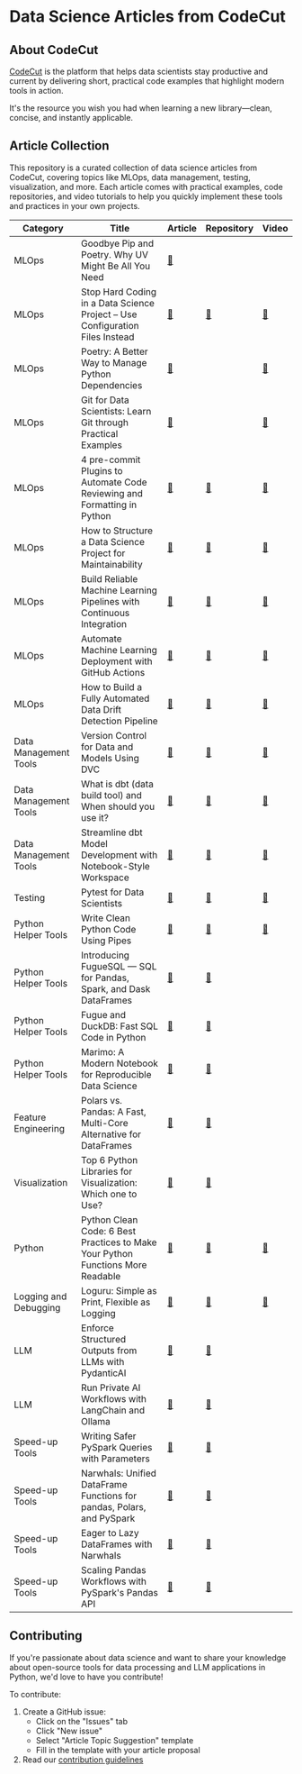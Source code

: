 # Data Science Articles from CodeCut

## About CodeCut

[CodeCut](https://codecut.ai/?utm_source=github&utm_medium=data_science_repo&utm_campaign=introduction) is the platform that helps data scientists stay productive and current by delivering short, practical code examples that highlight modern tools in action.

It's the resource you wish you had when learning a new library—clean, concise, and instantly applicable.

## Article Collection

This repository is a curated collection of data science articles from CodeCut, covering topics like MLOps, data management, testing, visualization, and more. Each article comes with practical examples, code repositories, and video tutorials to help you quickly implement these tools and practices in your own projects.

| Category | Title | Article | Repository | Video |
|----------|-------|---------|------------|-------|
| MLOps | Goodbye Pip and Poetry. Why UV Might Be All You Need | [🔗](https://codecut.ai/why-uv-might-all-you-need/?utm_source=github&utm_medium=data_science_repo&utm_campaign=blog) | | |
| MLOps | Stop Hard Coding in a Data Science Project – Use Configuration Files Instead | [🔗](https://codecut.ai/stop-hard-coding-in-a-data-science-project-use-configuration-files-instead/?utm_source=github&utm_medium=data_science_repo&utm_campaign=blog) | [🔗](https://github.com/codecuttech/hydra-demo) | [🔗](https://youtu.be/jaX9zrC7y4Y) |
| MLOps | Poetry: A Better Way to Manage Python Dependencies | [🔗](https://codecut.ai/poetry-a-better-way-to-manage-python-dependencies/?utm_source=github&utm_medium=data_science_repo&utm_campaign=blog) | | [🔗](https://youtu.be/-QSUyDvHQGY) |
| MLOps | Git for Data Scientists: Learn Git through Practical Examples | [🔗](https://codecut.ai/git-deep-dive-for-data-scientists/?utm_source=github&utm_medium=data_science_repo&utm_campaign=blog) | | [🔗](https://youtu.be/UKCTvrJSoL0) |
| MLOps | 4 pre-commit Plugins to Automate Code Reviewing and Formatting in Python | [🔗](https://codecut.ai/4-pre-commit-plugins-to-automate-code-reviewing-and-formatting-in-python-2/?utm_source=github&utm_medium=data_science_repo&utm_campaign=blog) | [🔗](https://github.com/codecuttech/Data-science/tree/master/productive_tools/precommit_examples) | [🔗](https://youtube.com/playlist?list=PLnK6m_JBRVNqskWiXLxx1QRDDng9O8Fsf) |
| MLOps | How to Structure a Data Science Project for Maintainability | [🔗](https://codecut.ai/how-to-structure-a-data-science-project-for-readability-and-transparency-2/?utm_source=github&utm_medium=data_science_repo&utm_campaign=blog) | [🔗](https://github.com/codecuttech/data-science-template) | [🔗](https://youtu.be/TzvcPi3nsdw) |
| MLOps | Build Reliable Machine Learning Pipelines with Continuous Integration | [🔗](https://codecut.ai/build-reliable-machine-learning-pipelines-with-continuous-integration-2/?utm_source=github&utm_medium=data_science_repo&utm_campaign=blog) | [🔗](https://github.com/khuyentran1401/cicd-mlops-demo) | [🔗](https://youtu.be/rkg09nNMAhs) |
| MLOps | Automate Machine Learning Deployment with GitHub Actions | [🔗](https://codecut.ai/automate-machine-learning-deployment-with-github-actions-2/?utm_source=github&utm_medium=data_science_repo&utm_campaign=blog) | [🔗](https://github.com/khuyentran1401/cicd-mlops-demo) | [🔗](https://youtu.be/728M0yhI0_M) |
| MLOps | How to Build a Fully Automated Data Drift Detection Pipeline | [🔗](https://codecut.ai/build-a-fully-automated-data-drift-detection-pipeline/?utm_source=github&utm_medium=data_science_repo&utm_campaign=blog) | [🔗](https://github.com/khuyentran1401/detect-data-drift-pipeline) | [🔗](https://youtu.be/4w2ly3WuL40) |
| Data Management Tools | Version Control for Data and Models Using DVC | [🔗](https://codecut.ai/introduction-to-dvc-data-version-control-tool-for-machine-learning-projects-2/?utm_source=github&utm_medium=data_science_repo&utm_campaign=blog) | [🔗](https://github.com/codecuttech/dvc-demo) | [🔗](https://youtu.be/80s_dbfiqLM) |
| Data Management Tools | What is dbt (data build tool) and When should you use it? | [🔗](https://codecut.ai/build-an-efficient-data-pipeline-is-dbt-the-key/?utm_source=github&utm_medium=data_science_repo&utm_campaign=blog) | [🔗](https://github.com/codecuttech/dbt-demo) | [🔗](https://youtu.be/mM5zWBP3G_U) |
| Data Management Tools | Streamline dbt Model Development with Notebook-Style Workspace | [🔗](https://codecut.ai/dbt-mage-interactively-build-and-orchestrate-data-models/?utm_source=github&utm_medium=data_science_repo&utm_campaign=blog) | [🔗](https://github.com/khuyentran1401/dbt-mage) | [🔗](https://youtu.be/vQFg1Mp60-s) |
| Testing | Pytest for Data Scientists | [🔗](https://codecut.ai/pytest-for-data-scientists-3/?utm_source=github&utm_medium=data_science_repo&utm_campaign=blog) | [🔗](https://github.com/codecuttech/Data-science/tree/master/data_science_tools/pytest) | [🔗](https://www.youtube.com/playlist?list=PLnK6m_JBRVNoYEer9hBmTNwkYB3gmbOPO) |
| Python Helper Tools | Write Clean Python Code Using Pipes | [🔗](https://codecut.ai/write-clean-python-code-using-pipes-3/?utm_source=github&utm_medium=data_science_repo&utm_campaign=blog) | [🔗](https://github.com/CodeCutTech/Data-science/blob/master/productive_tools/pipe.ipynb) | [🔗](https://youtu.be/K20_eZZGqsc) |
| Python Helper Tools | Introducing FugueSQL — SQL for Pandas, Spark, and Dask DataFrames | [🔗](https://codecut.ai/introducing-fuguesql-sql-for-pandas-spark-and-dask-dataframes-2/?utm_source=github&utm_medium=data_science_repo&utm_campaign=blog) | [🔗](https://github.com/codecuttech/Data-science/blob/master/data_science_tools/fugueSQL.ipynb) | |
| Python Helper Tools | Fugue and DuckDB: Fast SQL Code in Python | [🔗](https://codecut.ai/fugue-and-duckdb-fast-sql-code-in-python-2/?utm_source=github&utm_medium=data_science_repo&utm_campaign=blog) | [🔗](https://github.com/codecuttech/Data-science/blob/master/productive_tools/Fugue_and_Duckdb/Fugue_and_Duckdb.ipynb) | |
| Python Helper Tools | Marimo: A Modern Notebook for Reproducible Data Science | [🔗](https://codecut.ai/marimo-a-modern-notebook-for-reproducible-data-science/?utm_source=github&utm_medium=data_science_repo&utm_campaign=blog) | [🔗](https://github.com/codecuttech/Data-science/tree/master/data_science_tools/marimo_examples) | |
| Feature Engineering | Polars vs. Pandas: A Fast, Multi-Core Alternative for DataFrames | [🔗](https://codecut.ai/polars-vs-pandas-a-fast-multi-core-alternative-for-dataframes/?utm_source=github&utm_medium=data_science_repo&utm_campaign=blog) | [🔗](https://codecuttech.github.io/Data-science/data_science_tools/polars_vs_pandas.html) | |
| Visualization | Top 6 Python Libraries for Visualization: Which one to Use? | [🔗](https://codecut.ai/top-6-python-libraries-for-visualization-which-one-to-use/?utm_source=github&utm_medium=data_science_repo&utm_campaign=blog) | [🔗](https://github.com/codecuttech/Data-science/tree/master/visualization/top_visualization.ipynb) | |
| Python | Python Clean Code: 6 Best Practices to Make Your Python Functions More Readable | [🔗](https://codecut.ai/python-clean-code-6-best-practices-to-make-your-python-functions-more-readable-2/?utm_source=github&utm_medium=data_science_repo&utm_campaign=blog) | [🔗](https://github.com/codecuttech/Data-science/tree/master/python/good_functions) | [🔗](https://youtu.be/IDHD8JYBl5M) |
| Logging and Debugging | Loguru: Simple as Print, Flexible as Logging | [🔗](https://codecut.ai/simplify-your-python-logging-with-loguru/?utm_source=github&utm_medium=data_science_repo&utm_campaign=blog) | [🔗](https://github.com/codecuttech/Data-science/tree/master/productive_tools/logging_tools) | [🔗](https://youtu.be/XY_OrUoR-HU) |
| LLM | Enforce Structured Outputs from LLMs with PydanticAI | [🔗](https://codecut.ai/enforce-structured-outputs-from-llms-with-pydanticai/?utm_source=github&utm_medium=data_science_repo&utm_campaign=blog) | [🔗](https://codecuttech.github.io/Data-science/llm/pydantic_ai_examples.html) | |
| LLM | Run Private AI Workflows with LangChain and Ollama | [🔗](https://codecut.ai/private-ai-workflows-langchain-ollama/?utm_source=github&utm_medium=data_science_repo&utm_campaign=blog) | [🔗](https://codecuttech.github.io/Data-science/llm/lchain_ollama.html) | |
| Speed-up Tools | Writing Safer PySpark Queries with Parameters | [🔗](https://codecut.ai/pyspark-sql-enhancing-reusability-with-parameterized-queries/) | [🔗](https://codecuttech.github.io/Data-science/data_science_tools/pyspark_parametrize.html) | |
| Speed-up Tools | Narwhals: Unified DataFrame Functions for pandas, Polars, and PySpark | [🔗](https://codecut.ai/unified-dataframe-functions-pandas-polars-pyspark/) | [🔗](https://codecuttech.github.io/Data-science/data_science_tools/narwhals.html) | |
| Speed-up Tools | Eager to Lazy DataFrames with Narwhals | [🔗](https://codecut.ai/eager-to-lazy-dataframes-with-narwhals/) | [🔗](https://codecuttech.github.io/Data-science/data_science_tools/narwhals_row_ordering.html) | |
| Speed-up Tools | Scaling Pandas Workflows with PySpark's Pandas API | [🔗](https://codecut.ai/scaling-pandas-workflows-with-pysparks-pandas-api/) | [🔗](https://codecuttech.github.io/Data-science/data_science_tools/pandas_api_on_spark.html) | |

## Contributing

If you're passionate about data science and want to share your knowledge about open-source tools for data processing and LLM applications in Python, we'd love to have you contribute!

To contribute:

1. Create a GitHub issue:
   - Click on the "Issues" tab
   - Click "New issue"
   - Select "Article Topic Suggestion" template
   - Fill in the template with your article proposal
2. Read our [contribution guidelines](contribution.md)
